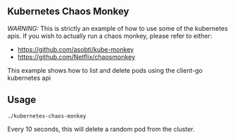 ## Kubernetes Chaos Monkey

*WARNING:* This is strictly an example of how to use some of the kubernetes apis. If you wish to actually run a chaos monkey, please refer to either:

- https://github.com/asobti/kube-monkey
- https://github.com/Netflix/chaosmonkey

This example shows how to list and delete pods using the client-go kubernetes api

## Usage

```
./kubernetes-chaos-monkey
```

Every 10 seconds, this will delete a random pod from the cluster.